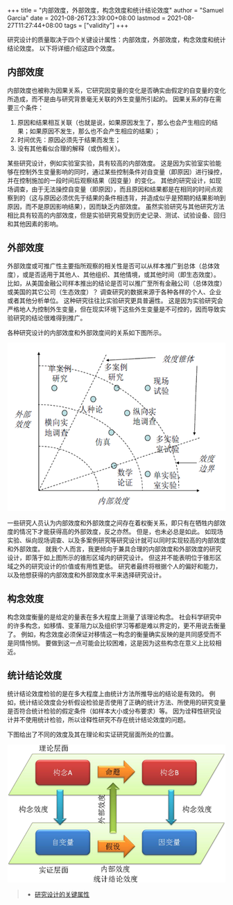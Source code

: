 +++
title = "内部效度，外部效度，构念效度和统计结论效度"
author = "Samuel Garcia"
date = 2021-08-26T23:39:00+08:00
lastmod = 2021-08-27T11:27:44+08:00
tags = ["validity"]
+++

研究设计的质量取决于四个关键设计属性：内部效度，外部效度，构念效度和统计结论效度。
以下将详细介绍这四个效度。

<!--more-->

## 内部效度

内部效度也被称为因果关系，它研究因变量的变化是否确实由假定的自变量的变化所造成，而不是由与研究背景毫无关联的外生变量所引起的。
因果关系的存在需要三个条件：

1. 原因和结果相互关联（也就是说，如果原因发生了，那么也会产生相应的结果；如果原因不发生，那么也不会产生相应的结果）；
2. 时间优先：原因必须先于结果而发生；
3. 没有其他看似合理的解释（或伪相关）。

某些研究设计，例如实验室实验，具有较高的内部效度。
这是因为实验室实验能够在控制外生变量影响的同时，通过某些控制条件对自变量（即原因）进行操控，并在控制施加的一段时间后观察结果（因变量）的变化。
其他的研究设计，如现场调查，由于无法操控自变量（即原因），而且原因和结果都是在相同的时间点观察到的（这与原因必须优先于结果的条件相违背，并造成似乎是预期的结果影响到原因，而不是原因影响结果），因而缺乏内部效度。
虽然实验研究与其他研究方法相比具有较高的内部效度，但是实验研究易受到历史记录、测试、试验设备、回归和其他因素的影响。

## 外部效度

外部效度或可推广性主要指所观察的相关性是否可以从样本推广到总体（总体效度），或是否适用于其他人、其他组织、其他情境，或其他时间（即生态效度）。
比如，从美国金融公司样本推出的结论是否可以推广至所有金融公司（总体效度）或美国的其它公司（生态效度）？
调查研究的数据来源于各种各样的个人、企业或者其他分析单位。
这种研究往往比实验研究更具普遍性。
这是因为实验研究会严格地人为控制外生变量，但在现实环境下这些外生变量是不可控的，因而导致实验研究的结论很难得到推广。

各种研究设计的内部效度和外部效度间的关系如下图所示。

![](internal-external.png)

一些研究人员认为内部效度和外部效度之间存在着权衡关系，即只有在牺牲内部效度的情况下才能获得高的外部效度，反之亦然。
但是，也未必总是如此。
如现场实验、纵向现场调查、以及多案例研究等研究设计就可以同时实现较高的内部效度和外部效度。
就我个人而言，我更倾向于兼具合理的内部效度和外部效度的研究设计，即落于如上图所示的锥形区域内的研究设计。
但这并不能表明位于锥形区域之外的研究设计的价值或有用性更低。
研究者最终将根据个人的偏好和能力，以及他想获得的内部效度和外部效度水平来选择研究设计。

## 构念效度

构念效度衡量的是给定的量表在多大程度上测量了该理论构念。
社会科学研究中的许多构念，如移情、变革阻力以及组织学习等都是难以界定的，更不用说去衡量了。
例如，构念效度必须保证对移情这一构念的衡量确实反映的是共同感受而不是同情怜悯。
要做到这一点可能会比较困难，这是因为这些构念在意义上比较相近。

## 统计结论效度

统计结论效度检验的是在多大程度上由统计方法所推导出的结论是有效的。
例如，统计结论效度会分析假设检验是否使用了正确的统计方法、所使用的研究变量是否符合统计检验的假定条件（如样本大小或分布要求）等。
因为诠释性研究设计并不使用统计检验，所以诠释性研究不存在统计结论效度的问题。

下图给出了不同的效度及其在理论和实证研究层面所处的位置。

![](validity.png)

> - [研究设计的关键属性](https://www.opentextbooks.org.hk/ditatopic/36007)
